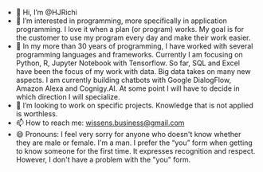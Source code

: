 - 👋 Hi, I’m @HJRichi
- 👀 I’m interested in programming, more specifically in application programming. I love it when a plan (or program) works. My goal is for the customer to use my program every day and make their work easier.
- 🌱 In my more than 30 years of programming, I have worked with several programming languages and frameworks. Currently I am focusing on Python, R, Jupyter Notebook with Tensorflow. So far, SQL and Excel have been the focus of my work with data. Big data takes on many new aspects. I am currently building chatbots with Google DialogFlow, Amazon Alexa and Cognigy.AI. At some point I will have to decide in which direction I will specialize.
- 💞️ I’m looking to work on specific projects. Knowledge that is not applied is worthless.
- 📫 How to reach me: wissens.business@gmail.com
- 😄 Pronouns: I feel very sorry for anyone who doesn't know whether they are male or female. I'm a man. I prefer the “you” form when getting to know someone for the first time. It expresses recognition and respect. However, I don't have a problem with the "you" form.

<!---
HJRichi/HJRichi is a ✨ special ✨ repository because its `README.md` (this file) appears on your GitHub profile.
You can click the Preview link to take a look at your changes.
--->
